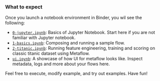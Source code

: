 ### What to expect
Once you launch a notebook environment in Binder, you wil see the following:

* [`0-jupyter.ipynb`](0-jupyter.ipynb): Basics of Jupyter Notebook. Start here if you are not familiar with Jupyter notebook.
* [`1-basics.ipynb`](1-basics.ipynb): Composing and running a sample flow.
* [`2-titanic.ipynb`](2-titanic.ipynb): Running feature engineering, training and scoring on classic titanic dataset using Metaflow.
* [`ui.ipynb`](ui.ipynb): A showcase of how UI for metaflow looks like. Inspect metadata, logs and more about your flows here.

Feel free to execute, modify example, and try out examples. Have fun!

